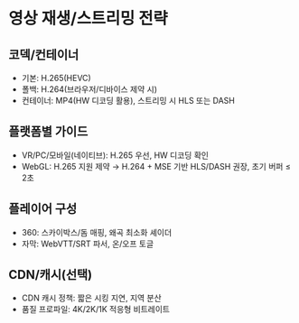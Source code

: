 # 영상 재생/스트리밍 전략

## 코덱/컨테이너
- 기본: H.265(HEVC)
- 폴백: H.264(브라우저/디바이스 제약 시)
- 컨테이너: MP4(HW 디코딩 활용), 스트리밍 시 HLS 또는 DASH

## 플랫폼별 가이드
- VR/PC/모바일(네이티브): H.265 우선, HW 디코딩 확인
- WebGL: H.265 지원 제약 → H.264 + MSE 기반 HLS/DASH 권장, 초기 버퍼 ≤ 2초

## 플레이어 구성
- 360: 스카이박스/돔 매핑, 왜곡 최소화 셰이더
- 자막: WebVTT/SRT 파서, 온/오프 토글

## CDN/캐시(선택)
- CDN 캐시 정책: 짧은 시킹 지연, 지역 분산
- 품질 프로파일: 4K/2K/1K 적응형 비트레이트


